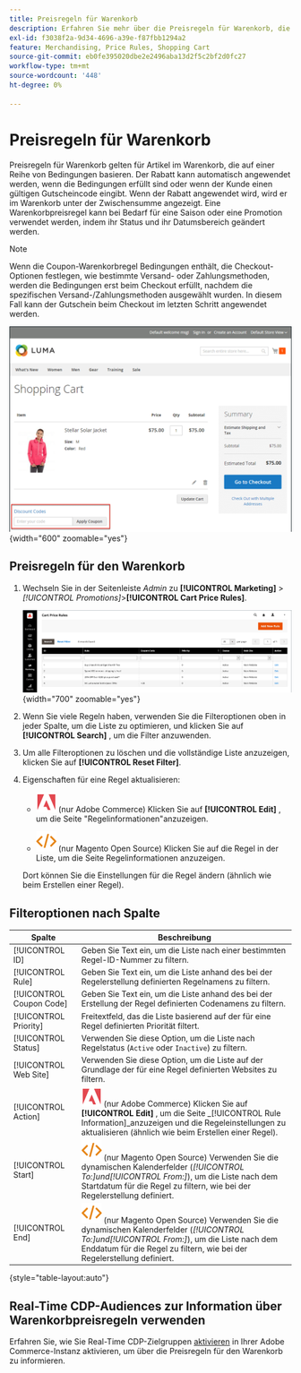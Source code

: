 ```yaml
---
title: Preisregeln für Warenkorb
description: Erfahren Sie mehr über die Preisregeln für Warenkorb, die Rabatte auf Artikel im Warenkorb auf der Grundlage einer Reihe von Bedingungen anwenden.
exl-id: f3038f2a-9d34-4696-a39e-f87fbb1294a2
feature: Merchandising, Price Rules, Shopping Cart
source-git-commit: eb0fe395020dbe2e2496aba13d2f5c2bf2d0fc27
workflow-type: tm+mt
source-wordcount: '448'
ht-degree: 0%

---
```


# Preisregeln für Warenkorb

Preisregeln für Warenkorb gelten für Artikel im Warenkorb, die auf einer Reihe von Bedingungen basieren. Der Rabatt kann automatisch angewendet werden, wenn die Bedingungen erfüllt sind oder wenn der Kunde einen gültigen Gutscheincode eingibt. Wenn der Rabatt angewendet wird, wird er im Warenkorb unter der Zwischensumme angezeigt. Eine Warenkorbpreisregel kann bei Bedarf für eine Saison oder eine Promotion verwendet werden, indem ihr Status und ihr Datumsbereich geändert werden.

>[!NOTE]
>
>Wenn die Coupon-Warenkorbregel Bedingungen enthält, die Checkout-Optionen festlegen, wie bestimmte Versand- oder Zahlungsmethoden, werden die Bedingungen erst beim Checkout erfüllt, nachdem die spezifischen Versand-/Zahlungsmethoden ausgewählt wurden. In diesem Fall kann der Gutschein beim Checkout im letzten Schritt angewendet werden.

![Beispiel-Storefront - Coupon auf den Warenkorb anwenden](./assets/storefront-cart-apply-coupon.png){width="600" zoomable="yes"}

## Preisregeln für den Warenkorb

1. Wechseln Sie in der Seitenleiste _Admin_ zu **[!UICONTROL Marketing]** > _[!UICONTROL Promotions]_>**[!UICONTROL Cart Price Rules]**.

   ![Preisregel für Warenkorb](./assets/price-rule-cart.png){width="700" zoomable="yes"}

1. Wenn Sie viele Regeln haben, verwenden Sie die Filteroptionen oben in jeder Spalte, um die Liste zu optimieren, und klicken Sie auf **[!UICONTROL Search]** , um die Filter anzuwenden.

1. Um alle Filteroptionen zu löschen und die vollständige Liste anzuzeigen, klicken Sie auf **[!UICONTROL Reset Filter]**.

1. Eigenschaften für eine Regel aktualisieren:

   - ![Adobe Commerce](../assets/adobe-logo.svg) (nur Adobe Commerce) Klicken Sie auf **[!UICONTROL Edit]** , um die Seite &quot;Regelinformationen&quot;anzuzeigen.

   - ![Magento Open Source](../assets/open-source.svg) (nur Magento Open Source) Klicken Sie auf die Regel in der Liste, um die Seite Regelinformationen anzuzeigen.

   Dort können Sie die Einstellungen für die Regel ändern (ähnlich wie beim Erstellen einer Regel).

## Filteroptionen nach Spalte

| Spalte | Beschreibung |
|--- |--- |
| [!UICONTROL ID] | Geben Sie Text ein, um die Liste nach einer bestimmten Regel-ID-Nummer zu filtern. |
| [!UICONTROL Rule] | Geben Sie Text ein, um die Liste anhand des bei der Regelerstellung definierten Regelnamens zu filtern. |
| [!UICONTROL Coupon Code] | Geben Sie Text ein, um die Liste anhand des bei der Erstellung der Regel definierten Codenamens zu filtern. |
| [!UICONTROL Priority] | Freitextfeld, das die Liste basierend auf der für eine Regel definierten Priorität filtert. |
| [!UICONTROL Status] | Verwenden Sie diese Option, um die Liste nach Regelstatus (`Active` oder `Inactive`) zu filtern. |
| [!UICONTROL Web Site] | Verwenden Sie diese Option, um die Liste auf der Grundlage der für eine Regel definierten Websites zu filtern. |
| [!UICONTROL Action] | ![Adobe Commerce](../assets/adobe-logo.svg) (nur Adobe Commerce) Klicken Sie auf **[!UICONTROL Edit]** , um die Seite _[!UICONTROL Rule Information]_anzuzeigen und die Regeleinstellungen zu aktualisieren (ähnlich wie beim Erstellen einer Regel). |
| [!UICONTROL Start] | ![Magento Open Source](../assets/open-source.svg) (nur Magento Open Source) Verwenden Sie die dynamischen Kalenderfelder (_[!UICONTROL To:]_und_[!UICONTROL From:]_), um die Liste nach dem Startdatum für die Regel zu filtern, wie bei der Regelerstellung definiert. |
| [!UICONTROL End] | ![Magento Open Source](../assets/open-source.svg) (nur Magento Open Source) Verwenden Sie die dynamischen Kalenderfelder (_[!UICONTROL To:]_und_[!UICONTROL From:]_), um die Liste nach dem Enddatum für die Regel zu filtern, wie bei der Regelerstellung definiert. |

{style="table-layout:auto"}

## Real-Time CDP-Audiences zur Information über Warenkorbpreisregeln verwenden

Erfahren Sie, wie Sie Real-Time CDP-Zielgruppen [aktivieren](../customers/audience-activation.md) in Ihrer Adobe Commerce-Instanz aktivieren, um über die Preisregeln für den Warenkorb zu informieren.
